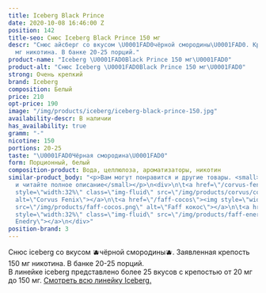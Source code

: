 ```yaml
---
title: Iceberg Black Prince
date: 2020-10-08 16:46:00 Z
position: 142
title-seo: Снюс Iceberg Black Prince 150 мг
descr: "Снюс айсберг со вкусом \U0001FAD0чёрной смородины\U0001FAD0. Крепость 150
  мг никотина. В банке 20-25 порций."
product-name: "Iceberg \U0001FAD0Black Prince 150 мг\U0001FAD0"
product-alt: "Снюс Iceberg \U0001FAD0Black Prince 150 мг\U0001FAD0"
strong: Очень крепкий
brand: Iceberg
composition: Белый
price: 210
opt-price: 190
image: "/img/products/iceberg/iceberg-black-prince-150.jpg"
availability-descr: В наличии
has_availability: true
gramm: "-"
nicotine: 150
portions: 20-25
taste: "\U0001FAD0Чёрная смородина\U0001FAD0"
form: Порционный, белый
composition-product: Вода, целлюлоза, ароматизаторы, никотин
similar-product_body: "<p>Вам могут понравится и другие товары. <small>Жмите на картинки
  и читайте полное описание</small></p>\n<div>\n\t<a href=\"/corvus-fenix-barberry\"><img
  style=\"width:32%\" class=\"img-fluid\" src=\"/img/products/corvus/corvus-fenix.png\"
  alt=\"Corvus Fenix\"></a>\n\t<a href=\"/faff-cocos\"><img style=\"width:32%\" class=\"img-fluid\"
  src=\"/img/products/faff-cocos.png\" alt=\"Faff кокос\"></a>\n\t<a href=\"/faff-snus-energy\"><img
  style=\"width:32%\" class=\"img-fluid\" src=\"/img/products/faff-energy.png\" alt=\"Faff
  Enedry\"></a>\n</div>"
position-brand: 3
---
```


Снюс iceberg со вкусом 🫐чёрной смородины🫐. Заявленная крепость 150 мг никотина. В банке 20-25 порций.<br> 
В линейке iceberg представлено более 25 вкусов с крепостью от 20 мг до 150 мг. <a href="/iceberg">Смотреть всю линейку Iceberg.</a>